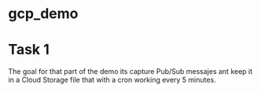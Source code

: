 # gcp_demo
# Task 1

The goal for that part of the demo its capture Pub/Sub messajes ant keep it in a Cloud Storage file that with a cron working every 5 minutes.

